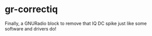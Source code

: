 # gr-correctiq
Finally, a GNURadio block to remove that IQ DC spike just like some software and drivers do!
